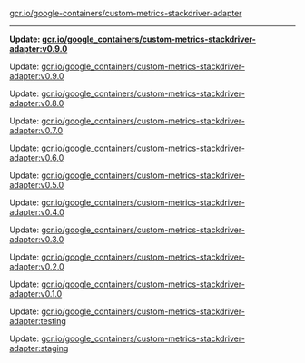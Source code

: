 [gcr.io/google-containers/custom-metrics-stackdriver-adapter](https://hub.docker.com/r/cruse/custom-metrics-stackdriver-adapter/tags/) 

----
**Update: [gcr.io/google_containers/custom-metrics-stackdriver-adapter:v0.9.0](https://hub.docker.com/r/cruse/custom-metrics-stackdriver-adapter/tags/)**

Update: [gcr.io/google_containers/custom-metrics-stackdriver-adapter:v0.9.0](https://hub.docker.com/r/cruse/custom-metrics-stackdriver-adapter/tags/)

Update: [gcr.io/google_containers/custom-metrics-stackdriver-adapter:v0.8.0](https://hub.docker.com/r/cruse/custom-metrics-stackdriver-adapter/tags/)

Update: [gcr.io/google_containers/custom-metrics-stackdriver-adapter:v0.7.0](https://hub.docker.com/r/cruse/custom-metrics-stackdriver-adapter/tags/)

Update: [gcr.io/google_containers/custom-metrics-stackdriver-adapter:v0.6.0](https://hub.docker.com/r/cruse/custom-metrics-stackdriver-adapter/tags/)

Update: [gcr.io/google_containers/custom-metrics-stackdriver-adapter:v0.5.0](https://hub.docker.com/r/cruse/custom-metrics-stackdriver-adapter/tags/)

Update: [gcr.io/google_containers/custom-metrics-stackdriver-adapter:v0.4.0](https://hub.docker.com/r/cruse/custom-metrics-stackdriver-adapter/tags/)

Update: [gcr.io/google_containers/custom-metrics-stackdriver-adapter:v0.3.0](https://hub.docker.com/r/cruse/custom-metrics-stackdriver-adapter/tags/)

Update: [gcr.io/google_containers/custom-metrics-stackdriver-adapter:v0.2.0](https://hub.docker.com/r/cruse/custom-metrics-stackdriver-adapter/tags/)

Update: [gcr.io/google_containers/custom-metrics-stackdriver-adapter:v0.1.0](https://hub.docker.com/r/cruse/custom-metrics-stackdriver-adapter/tags/)

Update: [gcr.io/google_containers/custom-metrics-stackdriver-adapter:testing](https://hub.docker.com/r/cruse/custom-metrics-stackdriver-adapter/tags/)

Update: [gcr.io/google_containers/custom-metrics-stackdriver-adapter:staging](https://hub.docker.com/r/cruse/custom-metrics-stackdriver-adapter/tags/)

